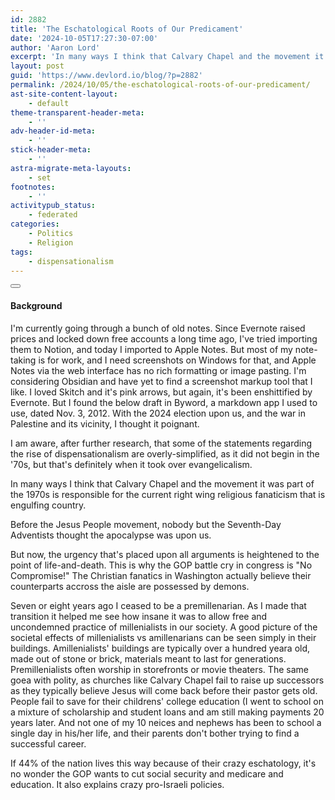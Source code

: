 ```yaml
---
id: 2882
title: 'The Eschatological Roots of Our Predicament'
date: '2024-10-05T17:27:30-07:00'
author: 'Aaron Lord'
excerpt: 'In many ways I think that Calvary Chapel and the movement it was part of the 1970s is responsible for the current right wing religious fanaticism that is engulfing country.'
layout: post
guid: 'https://www.devlord.io/blog/?p=2882'
permalink: /2024/10/05/the-eschatological-roots-of-our-predicament/
ast-site-content-layout:
    - default
theme-transparent-header-meta:
    - ''
adv-header-id-meta:
    - ''
stick-header-meta:
    - ''
astra-migrate-meta-layouts:
    - set
footnotes:
    - ''
activitypub_status:
    - federated
categories:
    - Politics
    - Religion
tags:
    - dispensationalism
---
```


<!-- wp:uagb/inline-notice {"block_id":"fd92beef","titlePaddingLink":true} -->
<div class="wp-block-uagb-inline-notice uagb-inline_notice__align-left uagb-block-fd92beef"><button class="uagb-notice-close-button" type="button" aria-label="Close"></button><h4 class="uagb-notice-title">Background</h4><div class="uagb-notice-text"><!-- wp:paragraph -->
<p>I'm currently going through a bunch of old notes. Since Evernote raised prices and locked down free accounts a long time ago, I've tried importing them to Notion, and today I imported to Apple Notes. But most of my note-taking is for work, and I need screenshots on Windows for that, and Apple Notes via the web interface has no rich formatting or image pasting. I'm considering Obsidian and have yet to find a screenshot markup tool that I like. I loved Skitch and it's pink arrows, but again, it's been enshittified by Evernote. But I found the below draft in Byword, a markdown app I used to use, dated Nov. 3, 2012. With the 2024 election upon us, and the war in Palestine and its vicinity, I thought it poignant.</p>
<!-- /wp:paragraph -->

<!-- wp:paragraph -->
<p>I am aware, after further research, that some of the statements regarding the rise of dispensationalism are overly-simplified, as it did not begin in the '70s, but that's definitely when it took over evangelicalism.</p>
<!-- /wp:paragraph --></div></div>
<!-- /wp:uagb/inline-notice -->

<!-- wp:paragraph -->
<p></p>
<!-- /wp:paragraph -->

<!-- wp:paragraph -->
<p>In many ways I think that Calvary Chapel and the movement it was part of the 1970s is responsible for the current right wing religious fanaticism that is engulfing country.</p>
<!-- /wp:paragraph -->

<!-- wp:paragraph -->
<p>Before the Jesus People movement, nobody but the Seventh-Day Adventists thought the apocalypse was upon us.</p>
<!-- /wp:paragraph -->

<!-- wp:paragraph -->
<p>But now, the urgency that's placed upon all arguments is heightened to the point of life-and-death. This is why the GOP battle cry in congress is "No Compromise!" The Christian fanatics in Washington actually believe their counterparts accross the aisle are possessed by demons.</p>
<!-- /wp:paragraph -->

<!-- wp:paragraph -->
<p>Seven or eight years ago I ceased to be a premillenarian. As I made that transition it helped me see how insane it was to allow free and uncondemned practice of millenialists in our society. A good picture of the societal effects of millenialists vs amillenarians can be seen simply in their buildings. Amillenialists' buildings are typically over a hundred yeara old, made out of stone or brick, materials meant to last for generations. Premillenialists often worship in storefronts or movie theaters. The same goea with polity, as churches like Calvary Chapel fail to raise up successors as they typically believe Jesus will come back before their pastor gets old. People fail to save for their childrens' college education (I went to school on a mixture of scholarship and student loans and am still making payments 20 years later. And not one of my 10 neices and nephews has been to school a single day in his/her life, and their parents don't bother trying to find a successful career.</p>
<!-- /wp:paragraph -->

<!-- wp:paragraph -->
<p>If 44% of the nation lives this way because of their crazy eschatology, it's no wonder the GOP wants to cut social security and medicare and education. It also explains crazy pro-Israeli policies.</p>
<!-- /wp:paragraph -->
